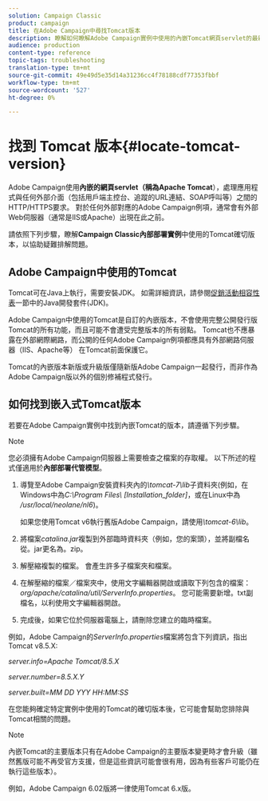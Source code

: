 ```yaml
---
solution: Campaign Classic
product: campaign
title: 在Adobe Campaign中尋找Tomcat版本
description: 瞭解如何瞭解Adobe Campaign實例中使用的內嵌Tomcat網頁servlet的最新版本。
audience: production
content-type: reference
topic-tags: troubleshooting
translation-type: tm+mt
source-git-commit: 49e49d5e35d14a31236cc4f78188cdf77353fbbf
workflow-type: tm+mt
source-wordcount: '527'
ht-degree: 0%

---
```



# 找到 Tomcat 版本{#locate-tomcat-version}

Adobe Campaign使用&#x200B;**內嵌的網頁servlet（稱為Apache Tomcat**），處理應用程式與任何外部介面（包括用戶端主控台、追蹤的URL連結、SOAP呼叫等）之間的HTTP/HTTPS要求。 對於任何外部對應的Adobe Campaign例項，通常會有外部Web伺服器（通常是IIS或Apache）出現在此之前。

請依照下列步驟，瞭解&#x200B;**Campaign Classic內部部署實例**&#x200B;中使用的Tomcat確切版本，以協助疑難排解問題。

## Adobe Campaign中使用的Tomcat

Tomcat可在Java上執行，需要安裝JDK。 如需詳細資訊，請參閱[促銷活動相容性表](../../rn/using/compatibility-matrix.md)一節中的Java開發套件(JDK)。

Adobe Campaign中使用的Tomcat是自訂的內嵌版本，不會使用完整公開發行版Tomcat的所有功能，而且可能不會遭受完整版本的所有弱點。 Tomcat也不應暴露在外部網際網路，而公開的任何Adobe Campaign例項都應具有外部網路伺服器（IIS、Apache等） 在Tomcat前面保護它。

Tomcat的內嵌版本新版或升級版僅隨新版Adobe Campaign一起發行，而非作為Adobe Campaign版以外的個別修補程式發行。

## 如何找到嵌入式Tomcat版本

若要在Adobe Campaign實例中找到內嵌Tomcat的版本，請遵循下列步驟。

>[!NOTE]
>
>您必須擁有Adobe Campaign伺服器上需要檢查之檔案的存取權。 以下所述的程式僅適用於&#x200B;**內部部署代管模型**。

1. 導覽至Adobe Campaign安裝資料夾內的&#x200B;*\tomcat-7\lib*&#x200B;子資料夾(例如，在Windows中為&#x200B;*C:\Program Files\ [Installation_folder]*，或在Linux中為&#x200B;*/usr/local/neolane/nl6*)。

   如果您使用Tomcat v6執行舊版Adobe Campaign，請使用&#x200B;*\tomcat-6\lib*。

1. 將檔案&#x200B;*catalina.jar*&#x200B;複製到外部臨時資料夾（例如，您的案頭），並將副檔名從。jar更名為。zip。

1. 解壓縮複製的檔案。 會產生許多子檔案夾和檔案。

1. 在解壓縮的檔案／檔案夾中，使用文字編輯器開啟或讀取下列包含的檔案：*org/apache/catalina/util/ServerInfo.properties*。 您可能需要新增。txt副檔名，以利使用文字編輯器開啟。

1. 完成後，如果它位於伺服器電腦上，請刪除您建立的臨時檔案。

例如，Adobe Campaign的&#x200B;*ServerInfo.properties*&#x200B;檔案將包含下列資訊，指出Tomcat v8.5.X:

*server.info=Apache Tomcat/8.5.X*

*server.number=8.5.X.Y*

*server.built=MM DD YYY HH:MM:SS*

在您能夠確定特定實例中使用的Tomcat的確切版本後，它可能會幫助您排除與Tomcat相關的問題。

>[!NOTE]
>
>內嵌Tomcat的主要版本只有在Adobe Campaign的主要版本變更時才會升級（雖然舊版可能不再受官方支援，但是這些資訊可能會很有用，因為有些客戶可能仍在執行這些版本）。
>
>例如，Adobe Campaign 6.02版將一律使用Tomcat 6.x版。